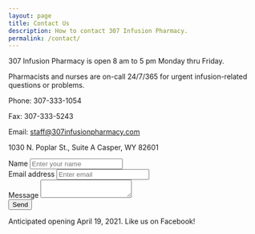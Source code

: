 ```yaml
---
layout: page
title: Contact Us
description: How to contact 307 Infusion Pharmacy.
permalink: /contact/
---
```




307 Infusion Pharmacy is open 8 am to 5 pm Monday thru Friday. 

Pharmacists and nurses are on-call 24/7/365 for urgent infusion-related questions or problems.

Phone: 307-333-1054

Fax: 307-333-5243

Email: staff@307infusionpharmacy.com

1030 N. Poplar St., Suite A
Casper, WY 82601

<form action="https://getform.io/f/422458b7-2be9-4f6f-a073-16f0fb0dfa85" method="POST" id="contact">
  <div class=namebox>
    <label for="exampleInputName" id="namelabel">Name</label>
    <input type="text" name="name" class="form-control" id="InputName" placeholder="Enter your name" required="required">
  </div> 
  <div class=emailbox>
    <label for="exampleInputEmail1" id="emaillabel" required="required">Email address</label>  
    <input type="email" name="email" class="form-control" id="InputEmail1" aria-describedby="emailHelp" placeholder="Enter email">
  </div>
  <div class=messagebox>
    <label for="textarea" id="messagelabel">Message</label>
    <textarea type="text" name="message" class="form-control" id="InputMessage"></textarea>
  </div>
  <div class="submit">
    <button type="submit" id="submitbutton">Send</button>
  </div>
</form>

Anticipated opening April 19, 2021.
Like us on Facebook!
